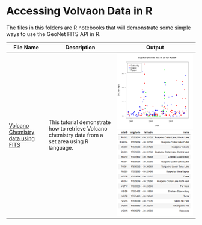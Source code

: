 # Accessing Volvaon  Data in R 

The files in this folders are R notebooks that will demonstrate some simple ways to use the GeoNet FITS API in R.

File Name                     | Description  | Output
----------------------------- | -------------|---------------------------------------
[Volcano Chemistry data using FITS](Volcano_Chemistry_data_using_FITS_in_R.ipynb) |This tutorial demonstrate how to retrieve Volcano chemistry data from a set area using R language.|<img src="SO2flux.png"> <img src="sites.png">
